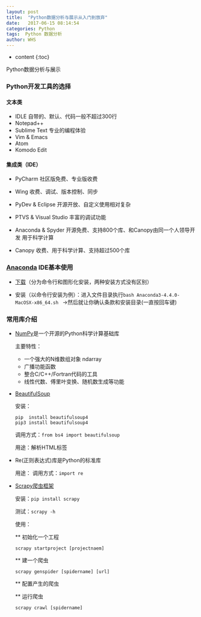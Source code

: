 ```yaml
---
layout: post
title:  "Python数据分析与展示从入门到放弃"
date:   2017-06-15 08:14:54
categories: Python
tags:  Python 数据分析
author: WHS
---
```


* content
{:toc}

Python数据分析与展示




### Python开发工具的选择

#### 文本类

* IDLE  自带的、默认、代码一般不超过300行
* Notepad++
* Sublime Text  专业的编程体验
* Vim & Emacs
* Atom
* Komodo Edit

#### 集成类（IDE）

* PyCharm  社区版免费、专业版收费

* Wing  收费、调试、版本控制、同步

* PyDev & Eclipse   开源开放、自定义使用相对复杂

* PTVS & Visual Studio  丰富的调试功能

* Anaconda & Spyder  开源免费、支持800个库、和Canopy由同一个人领导开发  用于科学计算

* Canopy  收费、用于科学计算、支持超过500个库

### [Anaconda](https://www.continuum.io) IDE基本使用

* [下载](https://www.continuum.io/downloads)（分为命令行和图形化安装，两种安装方式没有区别）

* 安装（以命令行安装为例）：进入文件目录执行``bash Anaconda3-4.4.0-MacOSX-x86_64.sh `` ->然后就让你确认条款和安装目录(一直按回车键)



### 常用库介绍

* [NumPy](http://www.python-requests.org)是一个开源的Python科学计算基础库

  主要特性：

  * 一个强大的N维数组对象 ndarray
  * 广播功能函数
  * 整合C/C++/Fortran代码的工具
  * 线性代数、傅里叶变换、随机数生成等功能

* [BeautifulSoup](https://www.crummy.com/software/BeautifulSoup/)  

  安装：
  ```
  pip  install beautifulsoup4
  pip3 install beautifulsoup4
  ```

  调用方式：``from bs4 import beautifulsoup``

  用途：解析HTML标签

* Re(正则表达式)库是Python的标准库

  用途：
  调用方式：``import re``

* [Scrapy爬虫框架](https://scrapy.org/)

  安装：``pip install scrapy``

  测试：``scrapy ‐h``

  使用：

  ** 初始化一个工程

  ``scrapy startproject [projectnaem]``

  ** 建一个爬虫

  ``scrapy genspider [spidername] [url]``

  ** 配置产生的爬虫

  ** 运行爬虫
  
  ``scrapy crawl [spidername]``




